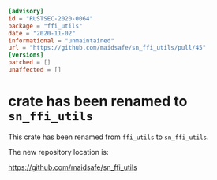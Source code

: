 ```toml
[advisory]
id = "RUSTSEC-2020-0064"
package = "ffi_utils"
date = "2020-11-02"
informational = "unmaintained"
url = "https://github.com/maidsafe/sn_ffi_utils/pull/45"
[versions]
patched = []
unaffected = []
```

# crate has been renamed to `sn_ffi_utils`

This crate has been renamed from `ffi_utils` to `sn_ffi_utils`.

The new repository location is:

<https://github.com/maidsafe/sn_ffi_utils>
